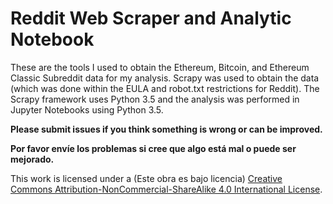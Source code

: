 ﻿# Reddit Web Scraper and Analytic Notebook

These are the tools I used to obtain the Ethereum, Bitcoin, and Ethereum Classic Subreddit data for my analysis. Scrapy was used to obtain the data (which was done within the EULA and robot.txt restrictions for Reddit). The Scrapy framework uses Python 3.5 and the analysis was performed in Jupyter Notebooks using Python 3.5.

**Please submit issues if you think something is wrong or can be improved.**

**Por favor envíe los problemas si cree que algo está mal o puede ser mejorado.**

This work is licensed under a (Este obra es bajo licencia) [Creative Commons Attribution-NonCommercial-ShareAlike 4.0 International License](http://creativecommons.org/licenses/by-nc-sa/4.0/).
